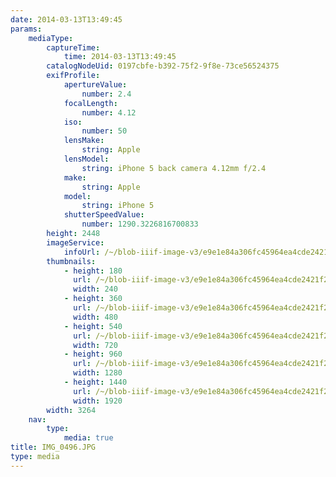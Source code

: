 ```yaml
---
date: 2014-03-13T13:49:45
params:
    mediaType:
        captureTime:
            time: 2014-03-13T13:49:45
        catalogNodeUid: 0197cbfe-b392-75f2-9f8e-73ce56524375
        exifProfile:
            apertureValue:
                number: 2.4
            focalLength:
                number: 4.12
            iso:
                number: 50
            lensMake:
                string: Apple
            lensModel:
                string: iPhone 5 back camera 4.12mm f/2.4
            make:
                string: Apple
            model:
                string: iPhone 5
            shutterSpeedValue:
                number: 1290.3226816700833
        height: 2448
        imageService:
            infoUrl: /~/blob-iiif-image-v3/e9e1e84a306fc45964ea4cde2421f226c156ddb886007fe8774845521ffa94d5/info.json
        thumbnails:
            - height: 180
              url: /~/blob-iiif-image-v3/e9e1e84a306fc45964ea4cde2421f226c156ddb886007fe8774845521ffa94d5/full/240%2C180/0/default.jpg
              width: 240
            - height: 360
              url: /~/blob-iiif-image-v3/e9e1e84a306fc45964ea4cde2421f226c156ddb886007fe8774845521ffa94d5/full/480%2C360/0/default.jpg
              width: 480
            - height: 540
              url: /~/blob-iiif-image-v3/e9e1e84a306fc45964ea4cde2421f226c156ddb886007fe8774845521ffa94d5/full/720%2C540/0/default.jpg
              width: 720
            - height: 960
              url: /~/blob-iiif-image-v3/e9e1e84a306fc45964ea4cde2421f226c156ddb886007fe8774845521ffa94d5/full/1280%2C960/0/default.jpg
              width: 1280
            - height: 1440
              url: /~/blob-iiif-image-v3/e9e1e84a306fc45964ea4cde2421f226c156ddb886007fe8774845521ffa94d5/full/1920%2C1440/0/default.jpg
              width: 1920
        width: 3264
    nav:
        type:
            media: true
title: IMG_0496.JPG
type: media
---
```

